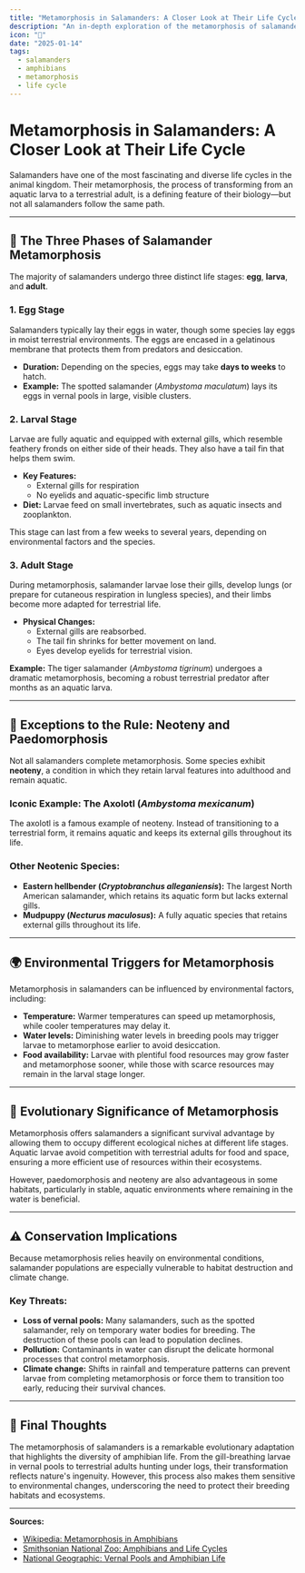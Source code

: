 ```yaml
---
title: "Metamorphosis in Salamanders: A Closer Look at Their Life Cycle"
description: "An in-depth exploration of the metamorphosis of salamanders, from aquatic larvae to terrestrial adults—or not, in some species!"
icon: "🦎"
date: "2025-01-14"
tags:
  - salamanders
  - amphibians
  - metamorphosis
  - life cycle
---
```


# Metamorphosis in Salamanders: A Closer Look at Their Life Cycle

Salamanders have one of the most fascinating and diverse life cycles in the animal kingdom. Their metamorphosis, the process of transforming from an aquatic larva to a terrestrial adult, is a defining feature of their biology—but not all salamanders follow the same path.

---

## 🐣 The Three Phases of Salamander Metamorphosis

The majority of salamanders undergo three distinct life stages: **egg**, **larva**, and **adult**.

### 1. **Egg Stage**  
Salamanders typically lay their eggs in water, though some species lay eggs in moist terrestrial environments. The eggs are encased in a gelatinous membrane that protects them from predators and desiccation.

- **Duration:** Depending on the species, eggs may take **days to weeks** to hatch.
- **Example:** The spotted salamander (*Ambystoma maculatum*) lays its eggs in vernal pools in large, visible clusters.

### 2. **Larval Stage**  
Larvae are fully aquatic and equipped with external gills, which resemble feathery fronds on either side of their heads. They also have a tail fin that helps them swim.

- **Key Features:**  
  - External gills for respiration  
  - No eyelids and aquatic-specific limb structure  
- **Diet:** Larvae feed on small invertebrates, such as aquatic insects and zooplankton.

This stage can last from a few weeks to several years, depending on environmental factors and the species.

### 3. **Adult Stage**  
During metamorphosis, salamander larvae lose their gills, develop lungs (or prepare for cutaneous respiration in lungless species), and their limbs become more adapted for terrestrial life.

- **Physical Changes:**  
  - External gills are reabsorbed.  
  - The tail fin shrinks for better movement on land.  
  - Eyes develop eyelids for terrestrial vision.

**Example:** The tiger salamander (*Ambystoma tigrinum*) undergoes a dramatic metamorphosis, becoming a robust terrestrial predator after months as an aquatic larva.

---

## 🌊 Exceptions to the Rule: Neoteny and Paedomorphosis

Not all salamanders complete metamorphosis. Some species exhibit **neoteny**, a condition in which they retain larval features into adulthood and remain aquatic.

### Iconic Example: The Axolotl (*Ambystoma mexicanum*)  
The axolotl is a famous example of neoteny. Instead of transitioning to a terrestrial form, it remains aquatic and keeps its external gills throughout its life.

### Other Neotenic Species:
- **Eastern hellbender (*Cryptobranchus alleganiensis*):** The largest North American salamander, which retains its aquatic form but lacks external gills.
- **Mudpuppy (*Necturus maculosus*):** A fully aquatic species that retains external gills throughout its life.

---

## 🌍 Environmental Triggers for Metamorphosis

Metamorphosis in salamanders can be influenced by environmental factors, including:

- **Temperature:** Warmer temperatures can speed up metamorphosis, while cooler temperatures may delay it.
- **Water levels:** Diminishing water levels in breeding pools may trigger larvae to metamorphose earlier to avoid desiccation.
- **Food availability:** Larvae with plentiful food resources may grow faster and metamorphose sooner, while those with scarce resources may remain in the larval stage longer.

---

## 🧬 Evolutionary Significance of Metamorphosis

Metamorphosis offers salamanders a significant survival advantage by allowing them to occupy different ecological niches at different life stages. Aquatic larvae avoid competition with terrestrial adults for food and space, ensuring a more efficient use of resources within their ecosystems.

However, paedomorphosis and neoteny are also advantageous in some habitats, particularly in stable, aquatic environments where remaining in the water is beneficial.

---

## ⚠️ Conservation Implications

Because metamorphosis relies heavily on environmental conditions, salamander populations are especially vulnerable to habitat destruction and climate change.

### Key Threats:
- **Loss of vernal pools:** Many salamanders, such as the spotted salamander, rely on temporary water bodies for breeding. The destruction of these pools can lead to population declines.
- **Pollution:** Contaminants in water can disrupt the delicate hormonal processes that control metamorphosis.
- **Climate change:** Shifts in rainfall and temperature patterns can prevent larvae from completing metamorphosis or force them to transition too early, reducing their survival chances.

---

## 🌟 Final Thoughts

The metamorphosis of salamanders is a remarkable evolutionary adaptation that highlights the diversity of amphibian life. From the gill-breathing larvae in vernal pools to terrestrial adults hunting under logs, their transformation reflects nature's ingenuity. However, this process also makes them sensitive to environmental changes, underscoring the need to protect their breeding habitats and ecosystems.

---

**Sources:**  
- [Wikipedia: Metamorphosis in Amphibians](https://en.wikipedia.org/wiki/Metamorphosis#Amphibians)
- [Smithsonian National Zoo: Amphibians and Life Cycles](https://nationalzoo.si.edu/animals/amphibians)  
- [National Geographic: Vernal Pools and Amphibian Life](https://www.nationalgeographic.com/environment/freshwater/vernal-pools/)  
